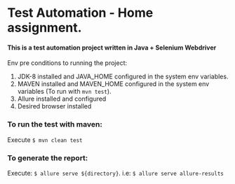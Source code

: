 # Test Automation - Home assignment.

#### This is a test automation project written in Java + Selenium Webdriver

Env pre conditions to running the project:

1. JDK-8 installed and JAVA_HOME configured in the system env variables.
2. MAVEN installed and MAVEN_HOME configured in the system env variables (To run with ```mvn test```).
3. Allure installed and configured
4. Desired browser installed

### To run the test with maven: 

Execute ```$ mvn clean test```

### To generate the report:

Execute: ```$ allure serve ${directory}```. i.e: ```$ allure serve allure-results```


